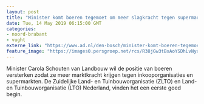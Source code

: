 ```yaml
---
layout: post
title: "Minister komt boeren tegemoet om meer slagkracht tegen supermarkten te krijgen"
date: Tue, 14 May 2019 06:15:00 GMT
categories: 
- noord-brabant 
- vught 
externe_link: "https://www.ad.nl/den-bosch/minister-komt-boeren-tegemoet-om-meer-slagkracht-tegen-supermarkten-te-krijgen~a918e280/"
feature_image: "https://images0.persgroep.net/rcs/R38jGw3tBxAoYSDhLvNya8ABG2I/diocontent/128469685/_fitwidth/400/?appId=21791a8992982cd8da851550a453bd7f&quality=0.7"
---
```


Minister Carola Schouten van Landbouw wil de positie van boeren versterken zodat ze meer marktkracht krijgen tegen inkooporganisaties en supermarkten. De Zuidelijke Land- en Tuinbouworganisatie (ZLTO) en Land-en Tuinbouworganisatie (LTO) Nederland, vinden het een eerste goed begin.
